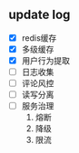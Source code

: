 ## update log
- [x] redis缓存
- [x] 多级缓存 
- [x]  用户行为提取
- [ ]  日志收集
- [ ]  评论风控
- [ ]  读写分离
- [ ]  服务治理
   1. 熔断
   2. 降级
   3. 限流

